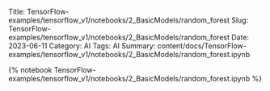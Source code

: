 Title: TensorFlow-examples/tensorflow_v1/notebooks/2_BasicModels/random_forest
Slug: TensorFlow-examples/tensorflow_v1/notebooks/2_BasicModels/random_forest
Date: 2023-06-11
Category: AI
Tags: AI
Summary: content/docs/TensorFlow-examples/tensorflow_v1/notebooks/2_BasicModels/random_forest.ipynb

{% notebook TensorFlow-examples/tensorflow_v1/notebooks/2_BasicModels/random_forest.ipynb %}